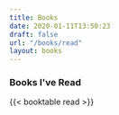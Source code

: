 ```yaml
---
title: Books
date: 2020-01-11T13:50:23
draft: false
url: "/books/read"
layout: books
---
```


### Books I've Read

{{< booktable read >}}
